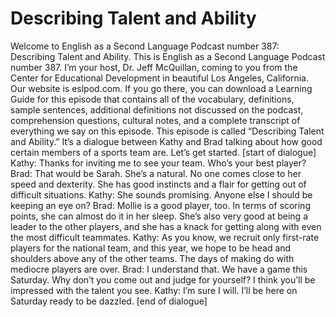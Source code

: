 # Describing Talent and Ability

Welcome to English as a Second Language Podcast number 387: Describing Talent and Ability.  This is English as a Second Language Podcast number 387.  I’m your host, Dr. Jeff McQuillan, coming to you from the Center for Educational Development in beautiful Los Angeles, California.  Our website is eslpod.com.  If you go there, you can download a Learning Guide for this episode that contains all of the vocabulary, definitions, sample sentences, additional definitions not discussed on the podcast, comprehension questions, cultural notes, and a complete transcript of everything we say on this episode.  This episode is called “Describing Talent and Ability.”  It’s a dialogue between Kathy and Brad talking about how good certain members of a sports team are.  Let’s get started.  [start of dialogue]  Kathy:  Thanks for inviting me to see your team.  Who’s your best player?  Brad:  That would be Sarah.  She’s a natural.  No one comes close to her speed and dexterity.  She has good instincts and a flair for getting out of difficult situations.    Kathy:  She sounds promising.  Anyone else I should be keeping an eye on?  Brad:  Mollie is a good player, too.  In terms of scoring points, she can almost do it in her sleep.  She’s also very good at being a leader to the other players, and she has a knack for getting along with even the most difficult teammates.  Kathy:  As you know, we recruit only first-rate players for the national team, and this year, we hope to be head and shoulders above any of the other teams.  The days of making do with mediocre players are over.  Brad:  I understand that.  We have a game this Saturday.  Why don’t you come out and judge for yourself?  I think you’ll be impressed with the talent you see.    Kathy:  I’m sure I will.  I’ll be here on Saturday ready to be dazzled.  [end of dialogue] 